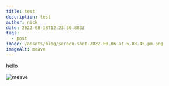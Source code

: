 ```yaml
---
title: test
description: test
author: nick
date: 2022-08-18T12:23:30.883Z
tags:
  - post
image: /assets/blog/screen-shot-2022-08-06-at-5.03.45-pm.png
imageAlt: meave
---
```

hello 



![meave](/assets/blog/screen-shot-2022-08-06-at-5.03.45-pm.png "meave")